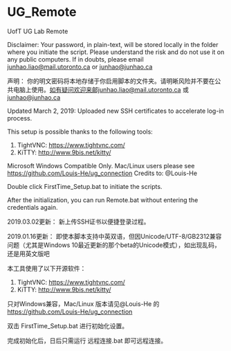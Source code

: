 # UG_Remote
UofT UG Lab Remote

Disclaimer: 
Your password, in plain-text, will be stored locally in the folder where you initiate the script. Please understand the risk and do not use it on any public computers. If in doubts, please email junhao.liao@mail.utoronto.ca or junhao@junhao.ca

声明：
你的明文密码将本地存储于你启用脚本的文件夹。请明晰风险并不要在公共电脑上使用。如有疑问欢迎来邮junhao.liao@mail.utoronto.ca 或 junhao@junhao.ca

Updated March 2, 2019:
Uploaded new SSH certificates to accelerate log-in process.

This setup is possible thanks to the following tools:
1. TightVNC: https://www.tightvnc.com/
2. KiTTY: http://www.9bis.net/kitty/

Microsoft Windows Compatible Only. Mac/Linux users please see https://github.com/Louis-He/ug_connection Credits to: @Louis-He

Double click FirstTime_Setup.bat to initiate the scripts.

After the initialization, you can run Remote.bat without entering the credentials again.

2019.03.02更新：
新上传SSH证书以便捷登录过程。

2019.01.16更新：
即使本脚本支持中英双语，但因Unicode/UTF-8/GB2312兼容问题（尤其是Windows 10最近更新的那个beta的Unicode模式），如出现乱码，还是用英文版吧

本工具使用了以下开源软件：
1. TightVNC: https://www.tightvnc.com/
2. KiTTY: http://www.9bis.net/kitty/

只对Windows兼容，Mac/Linux 版本请见@Louis-He 的 https://github.com/Louis-He/ug_connection

双击 FirstTime_Setup.bat 进行初始化设置。

完成初始化后，日后只需运行 远程连接.bat 即可远程连接。

